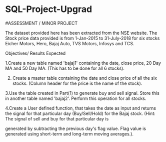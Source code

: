 # SQL-Project-Upgrad 
#ASSESSMENT / MINOR PROJECT 


The dataset provided here has been extracted from the NSE website. The Stock price data provided is from 1-Jan-2015 to 31-July-2018 for six stocks Eicher Motors, Hero, Bajaj Auto, TVS Motors, Infosys and TCS.

Objectives/ Results Expected

1.Create a new table named 'bajaj1' containing the date, close price, 20 Day MA and 50 Day MA. (This has to be done for all 6 stocks).

2. Create a master table containing the date and close price of all the six stocks. (Column header for the price is the name of the stock).

3.Use the table created in Part(1) to generate buy and sell signal. Store this in another table named 'bajaj2'. Perform this operation for all stocks.

4.Create a User defined function, that takes the date as input and returns the signal for that particular day (Buy/Sell/Hold) for the Bajaj stock. (Hint: The signal of sell and buy for that particular day is 
  
  generated by subtracting the previous day's flag value. Flag value is generated using short-term and long-term moving averages.).
